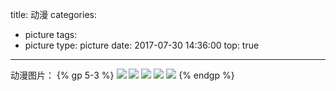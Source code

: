 title: 动漫
categories:
  - picture
tags:
  - picture
type: picture
date: 2017-07-30 14:36:00
top: true
---
动漫图片：
{% gp 5-3 %}
![](http://oisa91ton.bkt.clouddn.com/2017-08-01_chinajoy1.jpg)
![](http://oisa91ton.bkt.clouddn.com/2017-08-01_chinajoy2.jpg)
![](http://oisa91ton.bkt.clouddn.com/2017-08-01_chinajoy3.jpg)
![](http://oisa91ton.bkt.clouddn.com/2017-08-01_chinajoy4.jpg)
![](http://oisa91ton.bkt.clouddn.com/2017-08-01_chinajoy5.jpg)
{% endgp %}
